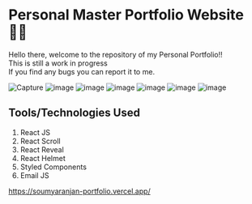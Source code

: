 # Personal Master Portfolio Website 👨‍💻
Hello there, welcome to the repository of my Personal Portfolio!! <br>
This is still a work in progress <br>
If you find any bugs you can report it to me.

![Capture](https://user-images.githubusercontent.com/99565432/171957070-2cb3c504-97f5-49c8-b43a-c9008e5c3336.PNG)
![image](https://user-images.githubusercontent.com/94515208/165942865-287f6b17-dc70-4d20-938d-d5e89b1384fe.png)
![image](https://user-images.githubusercontent.com/94515208/165942881-634398bf-e952-430e-acd8-520ada605418.png)
![image](https://user-images.githubusercontent.com/94515208/165942894-6b3c8b87-3f3e-4468-9e3c-46caab6b679c.png)
![image](https://user-images.githubusercontent.com/94515208/165942910-e66480cb-39e5-47f4-9e39-7ead8ae8eeaf.png)
![image](https://user-images.githubusercontent.com/94515208/165942915-3730efec-63a2-441c-87e7-600844c5df4b.png)
![image](https://user-images.githubusercontent.com/94515208/165942921-4462285e-a876-441e-8572-43416e3a69f5.png)


## Tools/Technologies Used

1) React JS
2) React Scroll
3) React Reveal
4) React Helmet
5) Styled Components
6) Email JS

https://soumyaranjan-portfolio.vercel.app/
